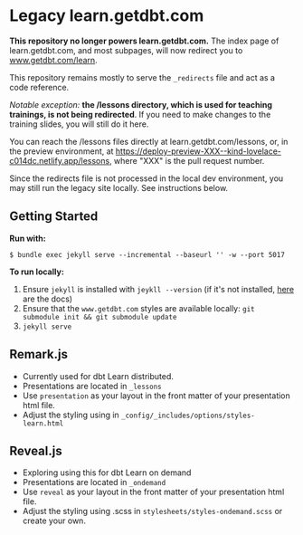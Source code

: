 # Legacy learn.getdbt.com

**This repository no longer powers learn.getdbt.com.** The index page of learn.getdbt.com, and most subpages, will now redirect you to www.getdbt.com/learn. 

This repository remains mostly to serve the `_redirects` file and act as a code reference. 

*Notable exception:* **the /lessons directory, which is used for teaching trainings, is not being redirected**. If you need to make changes to the training slides, you will still do it here.

You can reach the /lessons files directly at learn.getdbt.com/lessons, or, in the preview environment, at https://deploy-preview-XXX--kind-lovelace-c014dc.netlify.app/lessons, where "XXX" is the pull request number. 

Since the redirects file is not processed in the local dev environment, you may still run the legacy site locally. See instructions below.

## Getting Started


**Run with:**
```
$ bundle exec jekyll serve --incremental --baseurl '' -w --port 5017
```

**To run locally:**
1. Ensure `jekyll` is installed with `jeykll --version` (if it's not installed, [here](https://jekyllrb.com/docs/installation/macos/) are the docs)
2. Ensure that the `www.getdbt.com` styles are available locally: `git submodule init && git submodule update`
3. `jekyll serve`

## Remark.js
* Currently used for dbt Learn distributed.
* Presentations are located in `_lessons`
* Use `presentation` as your layout in the front matter of your presentation html file.
* Adjust the styling using in `_config/_includes/options/styles-learn.html`

## Reveal.js
* Exploring using this for dbt Learn on demand
* Presentations are located in `_ondemand`
* Use `reveal` as your layout in the front matter of your presentation html file.
* Adjust the styling using .scss in `stylesheets/styles-ondemand.scss` or create your own.

